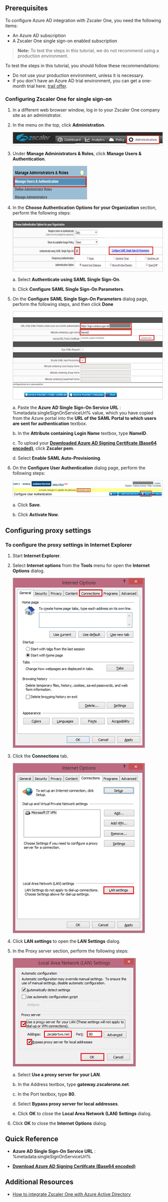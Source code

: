 ## Prerequisites

To configure Azure AD integration with Zscaler One, you need the following items:

- An Azure AD subscription
- A Zscaler One single sign-on enabled subscription

> **Note:**
> To test the steps in this tutorial, we do not recommend using a production environment.

To test the steps in this tutorial, you should follow these recommendations:

- Do not use your production environment, unless it is necessary.
- If you don't have an Azure AD trial environment, you can get a one-month trial here: [trail offer](https://azure.microsoft.com/pricing/free-trial/).

### Configuring Zscaler One for single sign-on

1. In a different web browser window, log in to your Zscaler One company site as an administrator.

2. In the menu on the top, click **Administration**.
   
	![Administration](./media/ic800206.png "Administration")

3. Under **Manage Administrators & Roles**, click **Manage Users & Authentication**.   
   			
	![Manage Users & Authentication](./media/ic800207.png "Manage Users & Authentication")

4. In the **Choose Authentication Options for your Organization** section, perform the following steps:   
   				
	![Authentication](./media/ic800208.png "Authentication")
   
    a. Select **Authenticate using SAML Single Sign-On**.

    b. Click **Configure SAML Single Sign-On Parameters**.

5. On the **Configure SAML Single Sign-On Parameters** dialog page, perform the following steps, and then click **Done**

	![Single Sign-On](./media/ic800209.png "Single Sign-On")
	
	a. Paste the **Azure AD Single Sign-On Service URL** : %metadata:singleSignOnServiceUrl% value, which you have copied from the Azure portal into the **URL of the SAML Portal to which users are sent for authentication** textbox.
	
	b. In the **Attribute containing Login Name** textbox, type **NameID**.
	
	c. To upload your **[Downloaded Azure AD Signing Certifcate (Base64 encoded)](%metadata:certificateDownloadBase64Url%)**, click **Zscaler pem**.
	
	d. Select **Enable SAML Auto-Provisioning**.

6. On the **Configure User Authentication** dialog page, perform the following steps:

    ![Administration](./media/ic800210.png "Administration")
    
    a. Click **Save**.

    b. Click **Activate Now**.

## Configuring proxy settings
### To configure the proxy settings in Internet Explorer

1. Start **Internet Explorer**.

2. Select **Internet options** from the **Tools** menu for open the **Internet Options** dialog.   
  	
	 ![Internet Options](./media/ic769492.png "Internet Options")

3. Click the **Connections** tab.   
  
	 ![Connections](./media/ic769493.png "Connections")

4. Click **LAN settings** to open the **LAN Settings** dialog.

5. In the Proxy server section, perform the following steps:   
   
	![Proxy server](./media/ic769494.png "Proxy server")

    a. Select **Use a proxy server for your LAN**.

    b. In the Address textbox, type **gateway.zscalerone.net**.

    c. In the Port textbox, type **80**.

    d. Select **Bypass proxy server for local addresses**.

    e. Click **OK** to close the **Local Area Network (LAN) Settings** dialog.

6. Click **OK** to close the **Internet Options** dialog.

## Quick Reference

* **Azure AD Single Sign-On Service URL** : %metadata:singleSignOnServiceUrl%

* **[Download Azure AD Signing Certifcate (Base64 encoded)](%metadata:certificateDownloadBase64Url%)**

## Additional Resources

* [How to integrate Zscaler One with Azure Active Directory](https://docs.microsoft.com/azure/active-directory/active-directory-saas-zscaler-one-tutorial)
